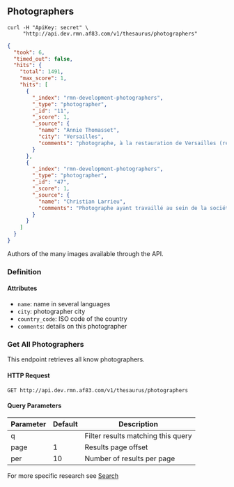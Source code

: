 ## Photographers

```shell
curl -H "ApiKey: secret" \
     "http://api.dev.rmn.af83.com/v1/thesaurus/photographers"
```

```json
{
  "took": 6,
  "timed_out": false,
  "hits": {
    "total": 1491,
    "max_score": 1,
    "hits": [
      {
        "_index": "rmn-development-photographers",
        "_type": "photographer",
        "_id": "11",
        "_score": 1,
        "_source": {
          "name": "Annie Thomasset",
          "city": "Versailles",
          "comments": "photographe, à la restauration de Versailles (reversement suite à l'agression de Franck Raux par un gardien)"
        }
      },
      {
        "_index": "rmn-development-photographers",
        "_type": "photographer",
        "_id": "47",
        "_score": 1,
        "_source": {
          "name": "Christian Larrieu",
          "comments": "Photographe ayant travaillé au sein de la société La Licorne, notamment  pour les départements antiques du Louvre (1998-1999). CM"
        }
      }
    ]
  }
}
```

Authors of the many images available through the API.

### Definition

#### Attributes

* `name`: name in several languages
* `city`: photographer city
* `country_code`: ISO code of the country
* `comments`: details on this photographer

### Get All Photographers

This endpoint retrieves all know photographers.

#### HTTP Request

`GET http://api.dev.rmn.af83.com/v1/thesaurus/photographers`

#### Query Parameters

Parameter              | Default  | Description
---------              | -------  | -----------
q                      |          | Filter results matching this query
page                   | 1        | Results page offset
per                    | 10       | Number of results per page

For more specific research see [Search](/?shell#search)
